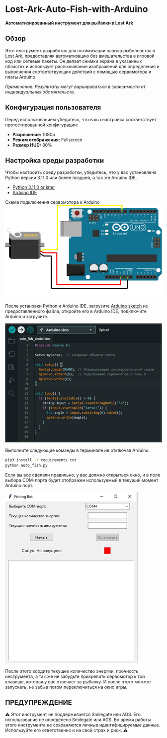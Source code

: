 # Lost-Ark-Auto-Fish-with-Arduino

**Автоматизированный инструмент для рыбалки в Lost Ark**

## Обзор

Этот инструмент разработан для оптимизации навыка рыболовства в Lost Ark, предоставляя автоматизацию без вмешательства в игровой код или сетевые пакеты. Он делает снимки экрана в указанных областях и использует распознавание изображений для определения и выполнения соответствующих действий с помощью сервомотора и платы Arduino.

*Примечание: Результаты могут варьироваться в зависимости от индивидуальных обстоятельств.*

## Конфигурация пользователя

Перед использованием убедитесь, что ваша настройка соответствует протестированной конфигурации:

- **Разрешение:** 1080p
- **Режим отображения:** Fullscreen
- **Размер HUD:** 80%

## Настройка среды разработки

Чтобы настроить среду разработки, убедитесь, что у вас установлена Python версии 3.11.0 или более поздней, а так же Arduino IDE.

- [Python 3.11.0 or later](https://www.python.org/downloads/)
- [Arduino IDE](https://www.arduino.cc/en/software)

Схема подключения сервомотора к Arduino
![servo scheme](https://github.com/Guns-lingers/Lost-Ark-Auto-Fish-with-Arduino/blob/main/ex23_servo_scheme.png)

После установки Python и Arduino IDE, загрузите [Arduino sketch](https://github.com/Guns-lingers/Lost-Ark-Auto-Fish-with-Arduino/blob/main/auto_fish_sketch/auto_fish_sketch.ino) из предоставленного файла, откройте его в Arduino IDE, подключите Arduino и загрузите.

![Upload sketch](https://github.com/Guns-lingers/Lost-Ark-Auto-Fish-with-Arduino/blob/main/Upload_sketch.jpg)

Выполните следующие команды в терминале не отключая Arduino:

```bash
pip3 install -r requirements.txt
python auto_fish.py
```

Если вы все сделали правильно, у вас должно открыться окно, и в поле выбора COM-порта будет отображен используемый в текущий момент Arduino порт.

![Auto fish UI](https://github.com/Guns-lingers/Lost-Ark-Auto-Fish-with-Arduino/blob/main/Auto_fish_UI.jpg)

После этого воодите текущее количество энергии, прочность инструмента, а так же не забудьте прикрепить сервомотор к той клавише, которая у вас отвечает за рыбалку. И после этого можете запускать, не забыв потом переключиться на окно игры.

## ПРЕДУПРЕЖДЕНИЕ

⚠️ Этот инструмент не поддерживается Smilegate или AGS. Его использование не определено Smilegate или AGS. Во время работы этого инструмента не сохраняются личные идентифицируемые данные. Используйте его ответственно и на свой страх и риск. ⚠️

